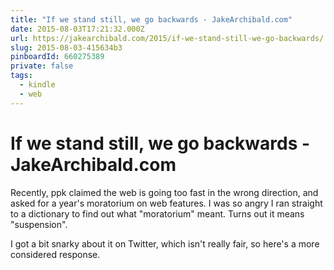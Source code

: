 ```yaml
---
title: "If we stand still, we go backwards - JakeArchibald.com"
date: 2015-08-03T17:21:32.000Z
url: https://jakearchibald.com/2015/if-we-stand-still-we-go-backwards/
slug: 2015-08-03-415634b3
pinboardId: 660275389
private: false
tags:
  - kindle
  - web
---
```


# If we stand still, we go backwards - JakeArchibald.com

Recently, ppk claimed the web is going too fast in the wrong direction, and asked for a year's moratorium on web features. I was so angry I ran straight to a dictionary to find out what "moratorium" meant. Turns out it means "suspension".

I got a bit snarky about it on Twitter, which isn't really fair, so here's a more considered response.
